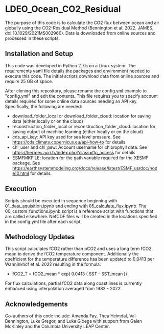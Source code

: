# LDEO_Ocean_CO2_Residual

The purpose of this code is to calculate the CO2 flux between ocean and air globally using the CO2-Residual Method (Bennington et al. 2022, JAMES, doi:10.1029/2021MS002960). Data is downloaded from online sources and processed in these scripts.

## Installation and Setup
This code was developed in Python 2.7.5 on a Linux system. The requirements yaml file details the packages and environment needed to execute this code. The initial scripts download data from online sources and require 25 GB of space. 

After cloning this repository, please rename the config.yml.example to "config.yml" and edit the contents. This file requires you to specify account details required for some online data sources needing an API key. Specifically, the following are needed:
  
  - download_folder_local or download_folder_cloud: location for saving data (either locally or on the cloud)
  - reconstruction_folder_local or reconstruction_folder_cloud: location for saving output of machine learning (either locally or on the cloud)
  - cds_api_key: API key used for sea level pressure. See https://cds.climate.copernicus.eu/api-how-to for details
  - chl_user and chl_psw: Account username for chlorophyll data. See https://hermes.acri.fr/index.php?class=ftp_access for details
  - ESMFMKFILE: location for the path variable required for the XESMF package. See https://earthsystemmodeling.org/docs/release/latest/ESMF_usrdoc/node10.html for details.
  
## Execution
Scripts should be executed in sequence beginning with 01_data_aquisition.ipynb and ending with 05_calculate_flux.ipynb. The 00_custom_functions.ipynb script is a reference script with functions that are called elsewhere. NetCDF files will be created in the locations specified in the config.yml file after each script. 

## Methodology Updates
This script calculates fCO2 rather than pCO2 and uses a long term fCO2 mean to derive the fCO2 temperature component. Additionally the coefficient for the temperature difference has been updated to 0.0413 per Wanninkhof et al. 2022 resulting in the formula:
 - fCO2_T = fCO2_mean * exp( 0.0413 ( SST - SST_mean ))

For flux calculations, partial fCO2 data along coast lines is currently enhanced using interpolation averaged from 1982 - 2022. 

## Acknowledgements
Co-authors of this code include: Amanda Fay, Thea Heimdal, Val Bennington, Luke Gregor, and Luke Gloege with support from Galen McKinley and the Columbia University LEAP Center.
